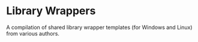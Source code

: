 # Library Wrappers  

A compilation of shared library wrapper templates (for Windows and Linux) from various authors.  


